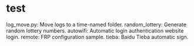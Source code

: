 # test
log_move.py: Move logs to a time-named folder.
random_lottery: Generate random lottery numbers.
autowifi: Automatic login authentication website login.
remote: FRP configuration sample.
tieba: Baidu Tieba automatic sign.
